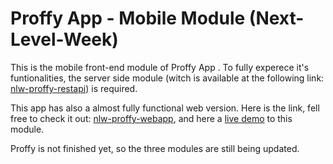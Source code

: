 # Proffy App - Mobile Module (Next-Level-Week)

This is the mobile front-end module of Proffy App . To fully experece it's funtionalities, the server side module (witch is available at the following link: [nlw-proffy-restapi](https://github.com/joaokbmartins/nlw-proffy-restapi)) is required.

This app has also a almost fully functional web version. Here is the link, fell free to check it out: [nlw-proffy-webapp](https://github.com/joaokbmartins/nlw-proffy-webapp), and here a [live demo](https://5f67cb5654e3f20007f5bb08--naughty-ramanujan-b7bb9a.netlify.app/) to this module.

Proffy is not finished yet, so the three modules are still being updated.
